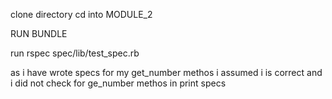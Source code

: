 clone directory 
cd into MODULE_2

RUN BUNDLE

run rspec spec/lib/test_spec.rb

as i have wrote specs for my get_number methos i assumed i is correct
and i did not check for ge_number methos in print specs
